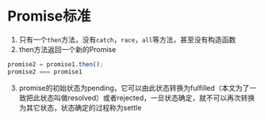 # Promise标准

1. 只有一个`then`方法，没有`catch`，`race`，`all`等方法，甚至没有构造函数
2. then方法返回一个新的Promise

```javascript
promise2 = promise1.then();
promise2 === promise1
```

3. promise的初始状态为pending，它可以由此状态转换为fulfilled（本文为了一致把此状态叫做resolved）或者rejected，一旦状态确定，就不可以再次转换为其它状态，状态确定的过程称为settle



